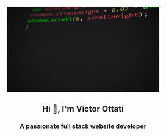 
<p align="center">
    <img width="400px" src="giphy.gif" alt="image" />
</p>

<h2 align="center">Hi 👋, I'm Victor Ottati</h2>
<h3 align="center">A passionate full stack website developer</h3>
